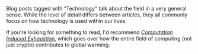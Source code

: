 Blog posts tagged with “Technology” talk about the field in a very general sense. While the level of detail differs between articles, they all commonly focus on how technology is used within our lives.

If you're looking for something to read, I'd recommend [_Computation Induced Exhaustion_](/blog/electrical-demands-of-computers/), which goes over how the entire field of computing (not just crypto) contributes to global warming.
